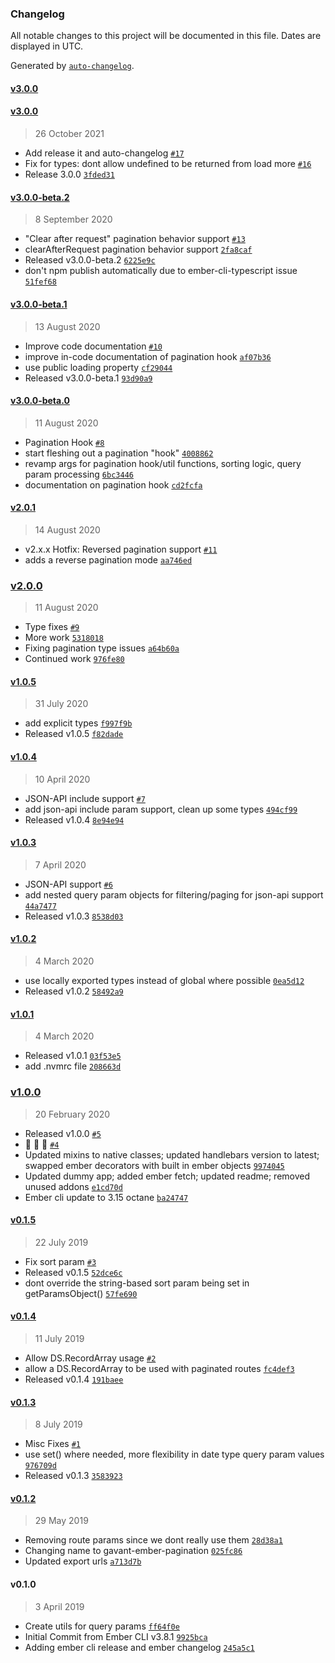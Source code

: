 ### Changelog

All notable changes to this project will be documented in this file. Dates are displayed in UTC.

Generated by [`auto-changelog`](https://github.com/CookPete/auto-changelog).

#### [v3.0.0](https://github.com/Gavant/gavant-ember-pagination/compare/v3.0.0...v3.0.0)

#### [v3.0.0](https://github.com/Gavant/gavant-ember-pagination/compare/v3.0.0-beta.2...v3.0.0)

> 26 October 2021

- Add release it and auto-changelog [`#17`](https://github.com/Gavant/gavant-ember-pagination/pull/17)
- Fix for types: dont allow undefined to be returned from load more [`#16`](https://github.com/Gavant/gavant-ember-pagination/pull/16)
- Release 3.0.0 [`3fded31`](https://github.com/Gavant/gavant-ember-pagination/commit/3fded31916da52b25fa2c591f1060cc3d65f5538)

#### [v3.0.0-beta.2](https://github.com/Gavant/gavant-ember-pagination/compare/v3.0.0-beta.1...v3.0.0-beta.2)

> 8 September 2020

- "Clear after request" pagination behavior support [`#13`](https://github.com/Gavant/gavant-ember-pagination/pull/13)
- clearAfterRequest pagination behavior support [`2fa8caf`](https://github.com/Gavant/gavant-ember-pagination/commit/2fa8caf9a5dbf0a01ebd525d5f94dffd7c817a29)
- Released v3.0.0-beta.2 [`6225e9c`](https://github.com/Gavant/gavant-ember-pagination/commit/6225e9cc419659cf781245280008609b35529c1f)
- don't npm publish automatically due to ember-cli-typescript issue [`51fef68`](https://github.com/Gavant/gavant-ember-pagination/commit/51fef6859522110617b50a0010ff5b3a7baeee5d)

#### [v3.0.0-beta.1](https://github.com/Gavant/gavant-ember-pagination/compare/v3.0.0-beta.0...v3.0.0-beta.1)

> 13 August 2020

- Improve code documentation [`#10`](https://github.com/Gavant/gavant-ember-pagination/pull/10)
- improve in-code documentation of pagination hook [`af07b36`](https://github.com/Gavant/gavant-ember-pagination/commit/af07b36d4e5adb7acc3a1355f0ffa66d11949d00)
- use public loading property [`cf29044`](https://github.com/Gavant/gavant-ember-pagination/commit/cf29044c29ebd36e02f8a037cb5ca6bab911784f)
- Released v3.0.0-beta.1 [`93d90a9`](https://github.com/Gavant/gavant-ember-pagination/commit/93d90a9f93680a5e44eee67200148c04bc8062a0)

#### [v3.0.0-beta.0](https://github.com/Gavant/gavant-ember-pagination/compare/v2.0.1...v3.0.0-beta.0)

> 11 August 2020

- Pagination Hook [`#8`](https://github.com/Gavant/gavant-ember-pagination/pull/8)
- start fleshing out a pagination "hook" [`4008862`](https://github.com/Gavant/gavant-ember-pagination/commit/400886203f12bbac864797b1043a239d63895384)
- revamp args for pagination hook/util functions, sorting logic, query param processing [`6bc3446`](https://github.com/Gavant/gavant-ember-pagination/commit/6bc3446362d3cb33d32d3e3ada1e4bd1ec4cf36f)
- documentation on pagination hook [`cd2fcfa`](https://github.com/Gavant/gavant-ember-pagination/commit/cd2fcfa45ea250cabf9722d6dd3b922424a39af4)

#### [v2.0.1](https://github.com/Gavant/gavant-ember-pagination/compare/v2.0.0...v2.0.1)

> 14 August 2020

- v2.x.x Hotfix: Reversed pagination support [`#11`](https://github.com/Gavant/gavant-ember-pagination/pull/11)
- adds a reverse pagination mode [`aa746ed`](https://github.com/Gavant/gavant-ember-pagination/commit/aa746ed3d0c384119e4650a16543e8af8f92f43c)

### [v2.0.0](https://github.com/Gavant/gavant-ember-pagination/compare/v1.0.5...v2.0.0)

> 11 August 2020

- Type fixes [`#9`](https://github.com/Gavant/gavant-ember-pagination/pull/9)
- More work [`5318018`](https://github.com/Gavant/gavant-ember-pagination/commit/53180189bc52aa736aa30b8df2d84eca2871f825)
- Fixing pagination type issues [`a64b60a`](https://github.com/Gavant/gavant-ember-pagination/commit/a64b60aa17ac064ae030d906f88c2837e6f8def0)
- Continued work [`976fe80`](https://github.com/Gavant/gavant-ember-pagination/commit/976fe80e9449e3c520ea82b77658a2292aa36992)

#### [v1.0.5](https://github.com/Gavant/gavant-ember-pagination/compare/v1.0.4...v1.0.5)

> 31 July 2020

- add explicit types [`f997f9b`](https://github.com/Gavant/gavant-ember-pagination/commit/f997f9b6e3e6b7cf087b8ad42f76d341ef79fdd0)
- Released v1.0.5 [`f82dade`](https://github.com/Gavant/gavant-ember-pagination/commit/f82dade4cbab17eb3d2a596dc13f2bddd2cabe04)

#### [v1.0.4](https://github.com/Gavant/gavant-ember-pagination/compare/v1.0.3...v1.0.4)

> 10 April 2020

- JSON-API include support [`#7`](https://github.com/Gavant/gavant-ember-pagination/pull/7)
- add json-api include param support, clean up some types [`494cf99`](https://github.com/Gavant/gavant-ember-pagination/commit/494cf99efe9d5557ad94d9bb6956d71695388840)
- Released v1.0.4 [`8e94e94`](https://github.com/Gavant/gavant-ember-pagination/commit/8e94e94f40f0e47c4d7f2a35fa50dcda9c740e25)

#### [v1.0.3](https://github.com/Gavant/gavant-ember-pagination/compare/v1.0.2...v1.0.3)

> 7 April 2020

- JSON-API support [`#6`](https://github.com/Gavant/gavant-ember-pagination/pull/6)
- add nested query param objects for filtering/paging for json-api support [`44a7477`](https://github.com/Gavant/gavant-ember-pagination/commit/44a74775cbfbedbce5126c3e454d32fd8b2d0ab4)
- Released v1.0.3 [`8538d03`](https://github.com/Gavant/gavant-ember-pagination/commit/8538d03dbc9e9100a2576213c359d094c5e20b16)

#### [v1.0.2](https://github.com/Gavant/gavant-ember-pagination/compare/v1.0.1...v1.0.2)

> 4 March 2020

- use locally exported types instead of global where possible [`0ea5d12`](https://github.com/Gavant/gavant-ember-pagination/commit/0ea5d12fb9fede69fbc1350eaff4a9c690431224)
- Released v1.0.2 [`58492a9`](https://github.com/Gavant/gavant-ember-pagination/commit/58492a9e885925dba2d2883f77a6a530b8d5a4cb)

#### [v1.0.1](https://github.com/Gavant/gavant-ember-pagination/compare/v1.0.0...v1.0.1)

> 4 March 2020

- Released v1.0.1 [`03f53e5`](https://github.com/Gavant/gavant-ember-pagination/commit/03f53e5318bc4ec3db490f5f19a4d79147dc6322)
- add .nvmrc file [`208663d`](https://github.com/Gavant/gavant-ember-pagination/commit/208663d080e6c4201d12897f05ce94c1a7f1c4b3)

### [v1.0.0](https://github.com/Gavant/gavant-ember-pagination/compare/v0.1.5...v1.0.0)

> 20 February 2020

- Released v1.0.0 [`#5`](https://github.com/Gavant/gavant-ember-pagination/pull/5)
- 🚀 🚀 🚀  [`#4`](https://github.com/Gavant/gavant-ember-pagination/pull/4)
- Updated mixins to native classes; updated handlebars version to latest; swapped ember decorators with built in ember objects [`9974045`](https://github.com/Gavant/gavant-ember-pagination/commit/99740455ba32eec8c4cb4acb8980d7693c8537e1)
- Updated dummy app; added ember fetch; updated readme; removed unused addons [`e1cd70d`](https://github.com/Gavant/gavant-ember-pagination/commit/e1cd70df1f778af7735bad255ed11d40bfae2a4d)
- Ember cli update to 3.15 octane [`ba24747`](https://github.com/Gavant/gavant-ember-pagination/commit/ba247470c3ff1d5a90a4c811a468e31a38023d55)

#### [v0.1.5](https://github.com/Gavant/gavant-ember-pagination/compare/v0.1.4...v0.1.5)

> 22 July 2019

- Fix sort param [`#3`](https://github.com/Gavant/gavant-ember-pagination/pull/3)
- Released v0.1.5 [`52dce6c`](https://github.com/Gavant/gavant-ember-pagination/commit/52dce6c3696b7f67db731e7ffcaa9b53f3abf47a)
- dont override the string-based sort param being set in getParamsObject() [`57fe690`](https://github.com/Gavant/gavant-ember-pagination/commit/57fe6905d5dec4bc6477e551d064644dd03cee72)

#### [v0.1.4](https://github.com/Gavant/gavant-ember-pagination/compare/v0.1.3...v0.1.4)

> 11 July 2019

- Allow DS.RecordArray usage [`#2`](https://github.com/Gavant/gavant-ember-pagination/pull/2)
- allow a DS.RecordArray to be used with paginated routes [`fc4def3`](https://github.com/Gavant/gavant-ember-pagination/commit/fc4def307d22f9a51f324a5343f37a4276f69e18)
- Released v0.1.4 [`191baee`](https://github.com/Gavant/gavant-ember-pagination/commit/191baeeca2542926eb67837e95504570071ad07f)

#### [v0.1.3](https://github.com/Gavant/gavant-ember-pagination/compare/v0.1.2...v0.1.3)

> 8 July 2019

- Misc Fixes [`#1`](https://github.com/Gavant/gavant-ember-pagination/pull/1)
- use set() where needed, more flexibility in date type query param values [`976709d`](https://github.com/Gavant/gavant-ember-pagination/commit/976709d4f49a862ffd4f7593a9060889819fee74)
- Released v0.1.3 [`3583923`](https://github.com/Gavant/gavant-ember-pagination/commit/358392328afdfadee9096d2afd36cd138c47b0ff)

#### [v0.1.2](https://github.com/Gavant/gavant-ember-pagination/compare/v0.1.0...v0.1.2)

> 29 May 2019

- Removing route params since we dont really use them [`28d38a1`](https://github.com/Gavant/gavant-ember-pagination/commit/28d38a1e38a94fcef46869b97b6a5be749f968fd)
- Changing name to gavant-ember-pagination [`025fc86`](https://github.com/Gavant/gavant-ember-pagination/commit/025fc8653919cea18dd2ec79cfdb6fec0fb38518)
- Updated export urls [`a713d7b`](https://github.com/Gavant/gavant-ember-pagination/commit/a713d7babbc2879c780d1a7f3c8e573de031ed08)

#### v0.1.0

> 3 April 2019

- Create utils for query params [`ff64f0e`](https://github.com/Gavant/gavant-ember-pagination/commit/ff64f0e85d47dbfa1962fad5223c25c3edfd944c)
- Initial Commit from Ember CLI v3.8.1 [`9925bca`](https://github.com/Gavant/gavant-ember-pagination/commit/9925bca8f062f624d587fdfda2d75273f4829e33)
- Adding ember cli release and ember changelog [`245a5c1`](https://github.com/Gavant/gavant-ember-pagination/commit/245a5c1b707055b6ee160008b969438691c85edf)
